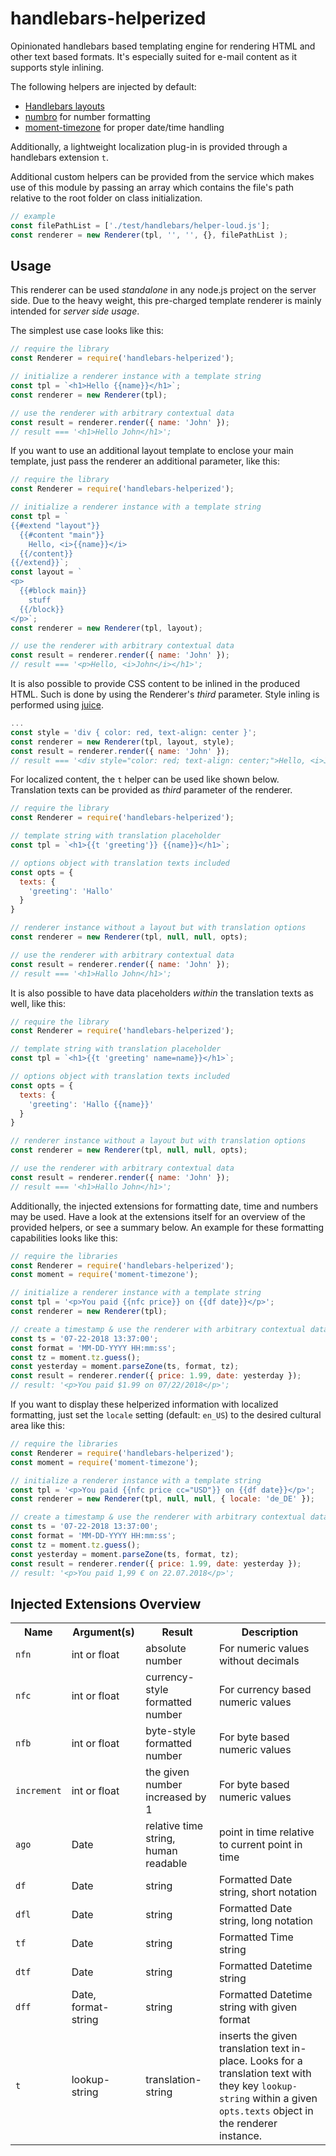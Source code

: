 # handlebars-helperized

Opinionated handlebars based templating engine for rendering HTML and other text
based formats. It's especially suited for e-mail content as it supports style
inlining.

The following helpers are injected by default:

- [Handlebars layouts](https://github.com/shannonmoeller/handlebars-layouts)
- [numbro](https://www.npmjs.com/package/numbro) for number formatting
- [moment-timezone](https://www.npmjs.com/package/moment-timezone) for proper date/time handling

Additionally, a lightweight localization plug-in is provided through a handlebars
extension `t`.

Additional custom helpers can be provided from the service which makes use of
this module by passing an array which contains the file's path relative to the
root folder on class initialization.

 ```js
// example
const filePathList = ['./test/handlebars/helper-loud.js'];
const renderer = new Renderer(tpl, '', '', {}, filePathList );
```

## Usage

This renderer can be used *standalone* in any node.js project on the server side.
Due to the heavy weight, this pre-charged template renderer is mainly intended
for *server side usage*.

The simplest use case looks like this:

```js
// require the library
const Renderer = require('handlebars-helperized');

// initialize a renderer instance with a template string
const tpl = `<h1>Hello {{name}}</h1>`;
const renderer = new Renderer(tpl);

// use the renderer with arbitrary contextual data
const result = renderer.render({ name: 'John' });
// result === '<h1>Hello John</h1>';
```

If you want to use an additional layout template to enclose your main template,
just pass the renderer an additional parameter, like this:

```js
// require the library
const Renderer = require('handlebars-helperized');

// initialize a renderer instance with a template string
const tpl = `
{{#extend "layout"}}
  {{#content "main"}}
    Hello, <i>{{name}}</i>
  {{/content}}
{{/extend}}`;
const layout = `
<p>
  {{#block main}}
    stuff
  {{/block}}
</p>`;
const renderer = new Renderer(tpl, layout);

// use the renderer with arbitrary contextual data
const result = renderer.render({ name: 'John' });
// result === '<p>Hello, <i>John</i></h1>';
```

It is also possible to provide CSS content to be inlined in the produced HTML. Such is done by using the Renderer's *third* parameter. Style inling is performed using [juice](https://github.com/Automattic/juice).

```js
...
const style = 'div { color: red, text-align: center }';
const renderer = new Renderer(tpl, layout, style);
const result = renderer.render({ name: 'John' });
// result === '<div style="color: red; text-align: center;">Hello, <i>John</i></div>'
```

For localized content, the `t` helper can be used like shown below.
Translation texts can be provided as *third* parameter of the renderer.

```js
// require the library
const Renderer = require('handlebars-helperized');

// template string with translation placeholder
const tpl = `<h1>{{t 'greeting'}} {{name}}</h1>`;

// options object with translation texts included
const opts = {
  texts: {
    'greeting': 'Hallo'
  }
}

// renderer instance without a layout but with translation options
const renderer = new Renderer(tpl, null, null, opts);

// use the renderer with arbitrary contextual data
const result = renderer.render({ name: 'John' });
// result === '<h1>Hallo John</h1>';
```

It is also possible to have data placeholders *within* the translation texts
as well, like this:

```js
// require the library
const Renderer = require('handlebars-helperized');

// template string with translation placeholder
const tpl = `<h1>{{t 'greeting' name=name}}</h1>`;

// options object with translation texts included
const opts = {
  texts: {
    'greeting': 'Hallo {{name}}'
  }
}

// renderer instance without a layout but with translation options
const renderer = new Renderer(tpl, null, null, opts);

// use the renderer with arbitrary contextual data
const result = renderer.render({ name: 'John' });
// result === '<h1>Hallo John</h1>';
```

Additionally, the injected extensions for formatting date, time and numbers
may be used. Have a look at the extensions itself for an overview of the
provided helpers, or see a summary below. An example for these formatting
capabilities looks like this:

```js
// require the libraries
const Renderer = require('handlebars-helperized');
const moment = require('moment-timezone');

// initialize a renderer instance with a template string
const tpl = '<p>You paid {{nfc price}} on {{df date}}</p>';
const renderer = new Renderer(tpl);

// create a timestamp & use the renderer with arbitrary contextual data
const ts = '07-22-2018 13:37:00';
const format = 'MM-DD-YYYY HH:mm:ss';
const tz = moment.tz.guess();
const yesterday = moment.parseZone(ts, format, tz);
const result = renderer.render({ price: 1.99, date: yesterday });
// result: '<p>You paid $1.99 on 07/22/2018</p>';
```

If you want to display these helperized information with localized formatting,
just set the `locale` setting (default: `en_US`) to the desired cultural area
like this:

```js
// require the libraries
const Renderer = require('handlebars-helperized');
const moment = require('moment-timezone');

// initialize a renderer instance with a template string
const tpl = '<p>You paid {{nfc price cc="USD"}} on {{df date}}</p>';
const renderer = new Renderer(tpl, null, null, { locale: 'de_DE' });

// create a timestamp & use the renderer with arbitrary contextual data
const ts = '07-22-2018 13:37:00';
const format = 'MM-DD-YYYY HH:mm:ss';
const tz = moment.tz.guess();
const yesterday = moment.parseZone(ts, format, tz);
const result = renderer.render({ price: 1.99, date: yesterday });
// result: '<p>You paid 1,99 € on 22.07.2018</p>';
```

## Injected Extensions Overview

<table>
  <tr>
    <th>Name</th>
    <th>Argument(s)</th>
    <th>Result</th>
    <th>Description</th>
  </tr>
  <tr>
    <td><code>nfn</code></td>
    <td>int or float</td>
    <td>absolute number</td>
    <td>For numeric values without decimals</td>
  </tr>
  <tr>
    <td><code>nfc</code></td>
    <td>int or float</td>
    <td>currency-style formatted number</td>
    <td>For currency based numeric values</td>
  </tr>
  <tr>
    <td><code>nfb</code></td>
    <td>int or float</td>
    <td>byte-style formatted number</td>
    <td>For byte based numeric values</td>
  </tr>
  <tr>
    <td><code>increment</code></td>
    <td>int or float</td>
    <td>the given number increased by 1</td>
    <td>For byte based numeric values</td>
  </tr>
  <tr>
    <td><code>ago</code></td>
    <td>Date</td>
    <td>relative time string, human readable</td>
    <td>point in time relative to current point in time</td>
  </tr>
  <tr>
    <td><code>df</code></td>
    <td>Date</td>
    <td>string</td>
    <td>Formatted Date string, short notation</td>
  </tr>
  <tr>
    <td><code>dfl</code></td>
    <td>Date</td>
    <td>string</td>
    <td>Formatted Date string, long notation</td>
  </tr>
  <tr>
    <td><code>tf</code></td>
    <td>Date</td>
    <td>string</td>
    <td>Formatted Time string</td>
  </tr>
  <tr>
    <td><code>dtf</code></td>
    <td>Date</td>
    <td>string</td>
    <td>Formatted Datetime string</td>
  </tr>
  <tr>
    <td><code>dff</code></td>
    <td>Date, format-string</td>
    <td>string</td>
    <td>Formatted Datetime string with given format</td>
  </tr>
  <tr>
    <td><code>t</code></td>
    <td>lookup-string</td>
    <td>translation-string</td>
    <td>inserts the given translation text in-place. Looks for a translation text with they key <code>lookup-string</code> within a given <code>opts.texts</code> object in the renderer instance.</td>
  </tr>
</table>
